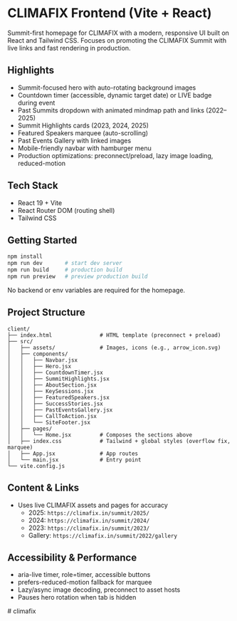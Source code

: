 # CLIMAFIX Frontend (Vite + React)

Summit-first homepage for CLIMAFIX with a modern, responsive UI built on React and Tailwind CSS. Focuses on promoting the CLIMAFIX Summit with live links and fast rendering in production.

## Highlights
- Summit-focused hero with auto-rotating background images
- Countdown timer (accessible, dynamic target date) or LIVE badge during event
- Past Summits dropdown with animated mindmap path and links (2022–2025)
- Summit Highlights cards (2023, 2024, 2025)
- Featured Speakers marquee (auto-scrolling)
- Past Events Gallery with linked images
- Mobile-friendly navbar with hamburger menu
- Production optimizations: preconnect/preload, lazy image loading, reduced-motion

## Tech Stack
- React 19 + Vite
- React Router DOM (routing shell)
- Tailwind CSS

## Getting Started
```bash
npm install
npm run dev       # start dev server
npm run build     # production build
npm run preview   # preview production build
```

No backend or env variables are required for the homepage.

## Project Structure
```
client/
├── index.html               # HTML template (preconnect + preload)
├── src/
│   ├── assets/              # Images, icons (e.g., arrow_icon.svg)
│   ├── components/
│   │   ├── Navbar.jsx
│   │   ├── Hero.jsx
│   │   ├── CountdownTimer.jsx
│   │   ├── SummitHighlights.jsx
│   │   ├── AboutSection.jsx
│   │   ├── KeySessions.jsx
│   │   ├── FeaturedSpeakers.jsx
│   │   ├── SuccessStories.jsx
│   │   ├── PastEventsGallery.jsx
│   │   ├── CallToAction.jsx
│   │   └── SiteFooter.jsx
│   ├── pages/
│   │   └── Home.jsx         # Composes the sections above
│   ├── index.css            # Tailwind + global styles (overflow fix, marquee)
│   ├── App.jsx              # App routes
│   └── main.jsx             # Entry point
└── vite.config.js
```

## Content & Links
- Uses live CLIMAFIX assets and pages for accuracy
  - 2025: `https://climafix.in/summit/2025/`
  - 2024: `https://climafix.in/summit/2024/`
  - 2023: `https://climafix.in/summit/2023/`
  - Gallery: `https://climafix.in/summit/2022/gallery`

## Accessibility & Performance
- aria-live timer, role=timer, accessible buttons
- prefers-reduced-motion fallback for marquee
- Lazy/async image decoding, preconnect to asset hosts
- Pauses hero rotation when tab is hidden

#   c l i m a f i x  
 